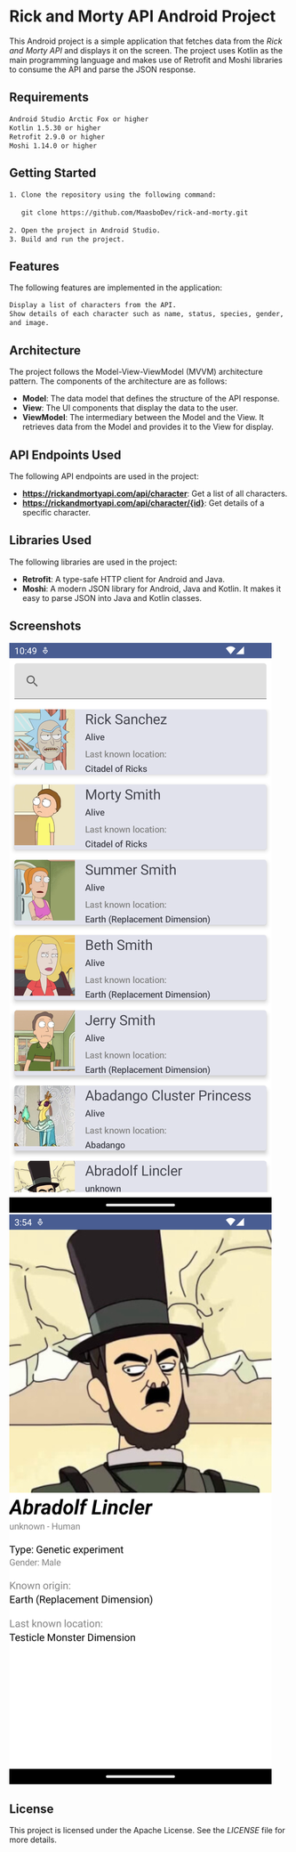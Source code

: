 # Rick and Morty API Android Project

This Android project is a simple application that fetches data from the _Rick and Morty API_ and
displays it on the screen. The project uses Kotlin as the main programming language and makes use of
Retrofit and Moshi libraries to consume the API and parse the JSON response.

## Requirements

    Android Studio Arctic Fox or higher
    Kotlin 1.5.30 or higher
    Retrofit 2.9.0 or higher
    Moshi 1.14.0 or higher

## Getting Started

    1. Clone the repository using the following command:

       git clone https://github.com/MaasboDev/rick-and-morty.git

    2. Open the project in Android Studio.
    3. Build and run the project.

## Features

The following features are implemented in the application:

    Display a list of characters from the API.
    Show details of each character such as name, status, species, gender, and image.

## Architecture

The project follows the Model-View-ViewModel (MVVM) architecture pattern. The components of the architecture are as follows:

* **Model**: The data model that defines the structure of the API response.
* **View**: The UI components that display the data to the user.
* **ViewModel**: The intermediary between the Model and the View. It retrieves data from the Model
  and provides it to the View for display.

## API Endpoints Used

The following API endpoints are used in the project:

* **https://rickandmortyapi.com/api/character**: Get a list of all characters.
* **https://rickandmortyapi.com/api/character/{id}**: Get details of a specific character.

## Libraries Used

The following libraries are used in the project:

* **Retrofit**: A type-safe HTTP client for Android and Java.
* **Moshi**: A modern JSON library for Android, Java and Kotlin. It makes it easy to parse JSON into
  Java and Kotlin classes.

## Screenshots

![Image](app/src/main/res/drawable/homescreen.png)
![Image](app/src/main/res/drawable/detailscreen.png)

## License

This project is licensed under the Apache License. See the _LICENSE_ file for more details.
